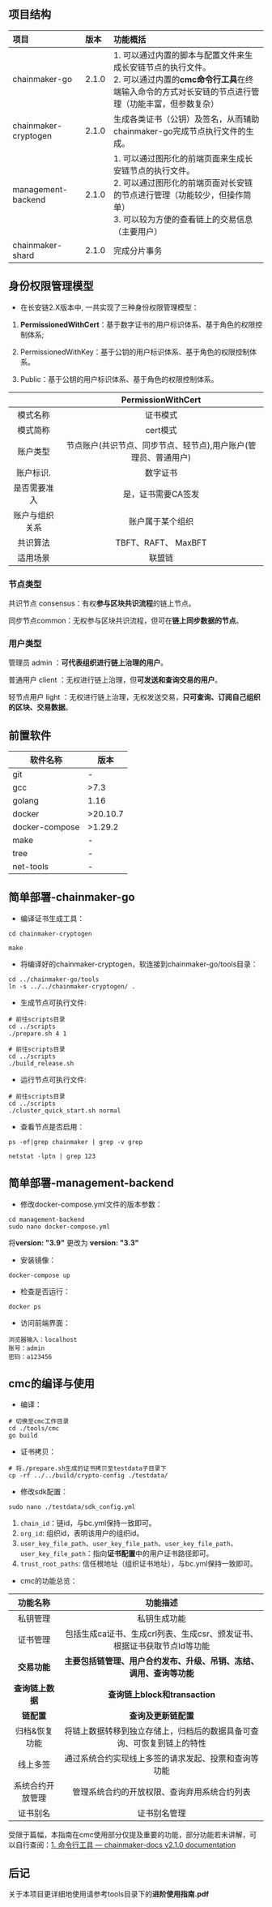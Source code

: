 ## 项目结构

| 项目                   | 版本    | 功能概括                                                                                                 |
| :------------------- | :---- | :--------------------------------------------------------------------------------------------------- |
| chainmaker-go        | 2.1.0 | 1. 可以通过内置的脚本与配置文件来生成长安链节点的执行文件。<br>2. 可以通过内置的**cmc命令行工具**在终端输入命令的方式对长安链的节点进行管理（功能丰富，但参数复杂）           |
| chainmaker-cryptogen | 2.1.0 | 生成各类证书（公钥）及签名，从而辅助chainmaker-go完成节点执行文件的生成。                                                          |
| management-backend   | 2.1.0 | 1. 可以通过图形化的前端页面来生成长安链节点的执行文件。<br>2. 可以通过图形化的前端页面对长安链的节点进行管理（功能较少，但操作简单）<br>3. 可以较为方便的查看链上的交易信息（主要用户） |
| chainmaker-shard     | 2.1.0 | 完成分片事务                                                                                               |

## 身份权限管理模型

- 在长安链2.X版本中, 一共实现了三种身份权限管理模型：

1. **PermissionedWithCert**：基于数字证书的用户标识体系、基于角色的权限控制体系;
    
2. PermissionedWithKey：基于公钥的用户标识体系、基于角色的权限控制体系。
    
3. Public：基于公钥的用户标识体系、基于角色的权限控制体系。

|         |         PermissionWithCert         |
| :-----: | :--------------------------------: |
|  模式名称   |                证书模式                |
|  模式简称   |               cert模式               |
|  账户类型   | 节点账户(共识节点、同步节点、轻节点),用户账户(管理员、普通用户) |
|  账户标识.  |                数字证书                |
| 是否需要准入  |             是，证书需要CA签发             |
| 账户与组织关系 |              账户属于某个组织              |
|  共识算法   |         TBFT、RAFT、 MaxBFT          |
|  适用场景   |                联盟链                 |

### 节点类型

共识节点 consensus：有权**参与区块共识流程**的链上节点。

同步节点common：无权参与区块共识流程，但可在**链上同步数据的节点**。


### 用户类型

管理员 admin ：**可代表组织进行链上治理的用户**。
    
普通用户 client ：无权进行链上治理，但**可发送和查询交易的用户**。
    
轻节点用户 light ：无权进行链上治理，无权发送交易，**只可查询、订阅自己组织的区块、交易数据**。


## 前置软件

| 软件名称           | 版本       |
| -------------- | -------- |
| git            | -        |
| gcc            | >7.3     |
| golang         | 1.16     |
| docker         | >20.10.7 |
| docker-compose | >1.29.2  |
| make           | -        |
| tree           | -        |
| net-tools      | -        |

## 简单部署-chainmaker-go

- 编译证书生成工具：

``` shell
cd chainmaker-cryptogen
```

``` shell
make
```

- 将编译好的chainmaker-cryptogen，软连接到chainmaker-go/tools目录：

``` shell
cd ../chainmaker-go/tools
ln -s ../../chainmaker-cryptogen/ .
```

- 生成节点可执行文件:

``` shell
# 前往scripts目录
cd ../scripts
./prepare.sh 4 1
```

``` shell
# 前往scripts目录
cd ../scripts
./build_release.sh
```

- 运行节点可执行文件:

``` shell
# 前往scripts目录
cd ../scripts
./cluster_quick_start.sh normal
```

- 查看节点是否启用：

``` shell
ps -ef|grep chainmaker | grep -v grep
```

``` shell
netstat -lptn | grep 123
```

## 简单部署-management-backend

- 修改docker-compose.yml文件的版本参数：

``` shell
cd management-backend
sudo nano docker-compose.yml
```

将**version: "3.9"** 更改为 **version: "3.3"**


- 安装镜像：

``` shell
docker-compose up
```

- 检查是否运行：

``` shell
docker ps
```

- 访问前端界面：

```
浏览器输入：localhost
账号：admin
密码：a123456
```

## cmc的编译与使用

- 编译：

``` shell
# 切换至cmc工作目录
cd ./tools/cmc
go build
```

- 证书拷贝：

``` shell
# 将./prepare.sh生成的证书拷贝至testdata子目录下
cp -rf ../../build/crypto-config ./testdata/
```

- 修改sdk配置：

``` shell
sudo nano ./testdata/sdk_config.yml
```

1. `chain_id`：链id，与bc.yml保持一致即可。
2. `org_id`: 组织id，表明该用户的组织id。
3. `user_key_file_path`、`user_key_file_path`、`user_key_file_path`、`user_key_file_path`：指向**证书配置**中的用户证书路径即可。
4. `trust_root_paths`: 信任根地址（组织证书地址），与bc.yml保持一致即可。

- cmc的功能总览：

|    功能名称    |                   功能描述                    |
| :--------: | :---------------------------------------: |
|    私钥管理    |                  私钥生成功能                   |
|    证书管理    | 包括生成ca证书、生成crl列表、生成csr、颁发证书、根据证书获取节点Id等功能 |
|  **交易功能**  |   **主要包括链管理、用户合约发布、升级、吊销、冻结、调用、查询等功能**    |
| **查询链上数据** |         **查询链上block和transaction**         |
|  **链配置**   |               **查询及更新链配置**                |
|  归档&恢复功能   |    将链上数据转移到独立存储上，归档后的数据具备可查询、可恢复到链上的特性    |
|    线上多签    |        通过系统合约实现线上多签的请求发起、投票和查询等功能         |
|  系统合约开放管理  |          管理系统合约的开放权限、查询弃用系统合约列表           |
|    证书别名    |                  证书别名管理                   |

受限于篇幅，本指南在cmc使用部分仅提及重要的功能，部分功能若未讲解，可以自行查阅：[1. 命令行工具 — chainmaker-docs v2.1.0 documentation](https://docs.chainmaker.org.cn/v2.1.0/html/dev/%E5%91%BD%E4%BB%A4%E8%A1%8C%E5%B7%A5%E5%85%B7.html)

## 后记

关于本项目更详细地使用请参考tools目录下的**进阶使用指南.pdf**
